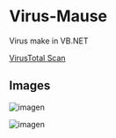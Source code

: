 # Virus-Mause
Virus make in VB.NET

[VirusTotal Scan](https://www.virustotal.com/#/file/e939df12700eecd8a492d08b1e607817cbb8bacb35a7e1a10fc7283ab18079f3/detection)

## Images

![imagen](http://i63.tinypic.com/a5aogj.jpg)

![imagen](http://i67.tinypic.com/34pxjb9.jpg)

